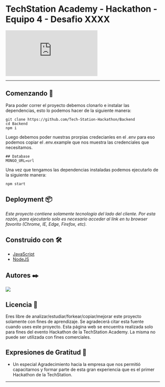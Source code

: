 # TechStation Academy - Hackathon - Equipo 4 - Desafio XXXX



![HACKATON](https://fv9-4.failiem.lv/thumb_show.php?i=tndpnd7mv&view)

---

## Comenzando 🚀

Para poder correr el proyecto debemos clonarlo e instalar las dependencias, esto lo podemos hacer de la siguiente manera:

```shell
git clone https://github.com/Tech-Station-Hackathon/Backend
cd Backend
npm i
```

Luego debemos poder nuestras prorpias credecianles en el .env para eso podemos copiar el .env.example que nos muestra las credenciales que necesitamos.

```dotenv
## Database
MONGO_URL=url
```

Una vez que tengamos las dependencias instaladas podemos ejecutarlo de la siguiente manera:

```shell
npm start
```

## Deployment 📦

_Este proyecto contiene solamente tecnología del lado del cliente. Por esta razón, para ejecutarlo solo es necesario acceder al link en tu browser favorito (Chrome, IE, Edge, Firefox, etc)._


## Construido con 🛠️

* [JavaScript](https://developer.mozilla.org/es/docs/Web/JavaScript)
* [NodeJS](https://nodejs.org/es/)



## Autores ✒️

<a href="https://github.com/Tech-Station-Hackathon/Backend/graphs/contributors">
  <img src="https://contrib.rocks/image?repo=Tech-Station-Hackathon/Backend" />
</a>


## Licencia 📄

Eres libre de analizar/estudiar/forkear/copiar/mejorar este proyecto solamente con fines de aprendizaje. Se agradecerá citar esta fuente cuando uses este proyecto.
Esta página web se encuentra realizada solo para fines del evento Hackathon de la TechStation Academy. 
La misma no puede ser utilizada con fines comerciales.

## Expresiones de Gratitud 🎁

* Un especial Agradecimiento hacia la empresa que nos permitió capacitarnos y formar parte de esta gran experiencia que es el primer Hackathon de la TechStation.


---
